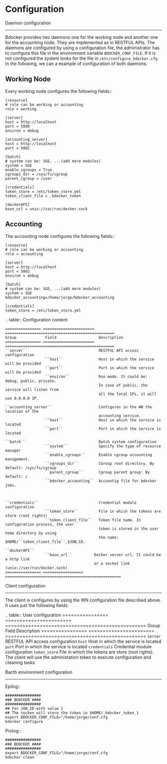 Configuration
=============

Daemon configuration
********************

Bdocker provides two daemons one for the working node and another one for the accounting node. They are implemented as
in RESTFUL APIs. The daemons are configured by using a configuration file, the administrator has to configure this
file in the environment variable ``BDOCKER_CONF_FILE``. If it is not configured the system looks for the file in
``/etc/configure_bdocker.cfg``. In the following, we can a example of configuration of both daemons.

Working Node
------------

Every working node configures the following fields::

    [resource]
    # role can be working or accounting
    role = working

    [server]
    host = http://localhost
    port = 5000
    environ = debug

    [accounting_server]
    host = http://localhost
    port = 5002

    [batch]
    # system can be: SGE, ...(add more modules)
    system = SGE
    enable_cgroups = True
    cgroups_dir = /sys/fs/cgroup
    parent_cgroup = /user

    [credentials]
    token_store = /etc/token_store.yml
    token_client_file = .bdocker_token

    [dockerAPI]
    base_url = unix://var/run/docker.sock

Accounting
----------
The accounting node configures the following fields::

    [resource]
    # role can be working or accounting
    role = accounting

    [server]
    host = http://localhost
    port = 5002
    environ = debug

    [batch]
    # system can be: SGE, ...(add more modules)
    system = SGE
    bdocker_accounting=/home/jorge/bdocker_accounting

    [credentials]
    token_store = /etc/token_store.yml

.. table:: Configuration content

    ================ ======================= =================================================
    Group             Field                   Description
    ================ ======================= =================================================
    ``server``                                RESTFUL API access configuration
                      ``host``                Host in which the service will be provided
                      ``port``                Port in which the service will be provided
                      ``environ``             Run mode. It could be: debug, public, private.
                                              In case of public, the service will listen from
                                              all the local IPs, it will use 0.0.0.0 IP.

    ``accounting_server``                     Configures in the WN the location of the
                                              accounting service.
                      ``host``                Host in which the service is located
                      ``port``                Port in which the service is located

    ``batch``                                 Batch system configuration
                      ``system``              Specify the type of resource manager
                      ``enable_cgroups``      Enable cgroup accounting management.
                      ``cgroups_dir``         CGroup root directory. By default: /sys/fs/cgroup
                      ``parent_cgroup``       Cgroup parent group: By default: /
                      ``bdocker_accounting``  Accountig file for bdocker jobs.



    ``credentials``                           Credential module configuration
                      ``token_store``         File in which the tokens are store (root rights)
                      ``token_client_file``   Token file name. In configuration process, the user
                                              token is stored in the user home directory by using
                                              the name: $HOME/``token_client_file``_$JOB_ID.

    ``dockerAPI``
                      ``base_url``          Docker server url. It could be a http link
                                            or a socket link (unix://var/run/docker.sock)
    ================ ================== ====================================================

Client configuration
********************

 The client is configures by using the WN configuration file described above. It uses just the
 following fields:

.. table:: User configuration
    ================ ======================= =================================================
    Group             Field                   Description
    ================ ======================= =================================================
    ``server``                                RESTFUL API access configuration
                      ``host``                Host in which the service is located
                      ``port``                Port in which the service is located
    ``credentials``                           Credential module configuration
                      ``token_store``         File in which the tokens are store (root rights).
                                              The client will use the administation token to
                                              execute configuration and cleaning tasks.


Bacth environment configuration
*******************************

Epilog::

    ################
    ### BDOCKER ####
    ################
    ## For JOB_ID with value 1
    ## The tocken will store the token in $HOME/.bdocker_token_1
    export BDOCKER_CONF_FILE="/home/jorge/conf.cfg
    bdocker configure

Prolog::

    ################
    ### BDOCKER ####
    ################
    export BDOCKER_CONF_FILE="/home/jorge/conf.cfg
    bdocker clean
